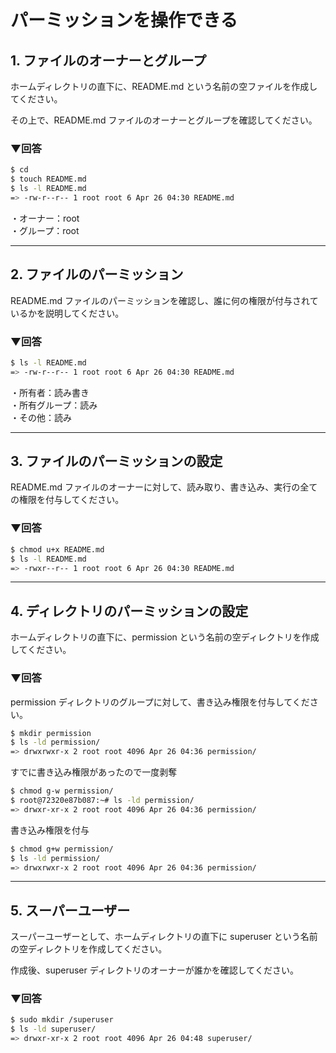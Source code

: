 # パーミッションを操作できる

## 1. ファイルのオーナーとグループ

ホームディレクトリの直下に、README.md という名前の空ファイルを作成してください。

その上で、README.md ファイルのオーナーとグループを確認してください。
<br>

### ▼回答
```bash
$ cd
$ touch README.md
$ ls -l README.md
=> -rw-r--r-- 1 root root 6 Apr 26 04:30 README.md
```
・オーナー：root  
・グループ：root  

---

## 2. ファイルのパーミッション

README.md ファイルのパーミッションを確認し、誰に何の権限が付与されているかを説明してください。
<br>

### ▼回答
```bash
$ ls -l README.md
=> -rw-r--r-- 1 root root 6 Apr 26 04:30 README.md
```

・所有者：読み書き  
・所有グループ：読み  
・その他：読み  

---

## 3. ファイルのパーミッションの設定

README.md ファイルのオーナーに対して、読み取り、書き込み、実行の全ての権限を付与してください。
<br>

### ▼回答
```bash
$ chmod u+x README.md
$ ls -l README.md
=> -rwxr--r-- 1 root root 6 Apr 26 04:30 README.md
```

---

## 4. ディレクトリのパーミッションの設定

ホームディレクトリの直下に、permission という名前の空ディレクトリを作成してください。
<br>

### ▼回答
permission ディレクトリのグループに対して、書き込み権限を付与してください。
```bash
$ mkdir permission
$ ls -ld permission/
=> drwxrwxr-x 2 root root 4096 Apr 26 04:36 permission/
```
すでに書き込み権限があったので一度剥奪
```bash
$ chmod g-w permission/
$ root@72320e87b087:~# ls -ld permission/
=> drwxr-xr-x 2 root root 4096 Apr 26 04:36 permission/
```
書き込み権限を付与
```bash
$ chmod g+w permission/
$ ls -ld permission/
=> drwxrwxr-x 2 root root 4096 Apr 26 04:36 permission/
```

---

## 5. スーパーユーザー

スーパーユーザーとして、ホームディレクトリの直下に superuser という名前の空ディレクトリを作成してください。

作成後、superuser ディレクトリのオーナーが誰かを確認してください。
<br>

### ▼回答
```bash
$ sudo mkdir /superuser
$ ls -ld superuser/
=> drwxr-xr-x 2 root root 4096 Apr 26 04:48 superuser/
```
